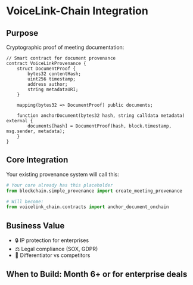 # VoiceLink-Chain Integration

## Purpose
Cryptographic proof of meeting documentation:

```solidity
// Smart contract for document provenance
contract VoiceLinkProvenance {
    struct DocumentProof {
        bytes32 contentHash;
        uint256 timestamp;
        address author;
        string metadataURI;
    }
    
    mapping(bytes32 => DocumentProof) public documents;
    
    function anchorDocument(bytes32 hash, string calldata metadata) external {
        documents[hash] = DocumentProof(hash, block.timestamp, msg.sender, metadata);
    }
}
```

## Core Integration
Your existing provenance system will call this:

```python
# Your core already has this placeholder
from blockchain.simple_provenance import create_meeting_provenance

# Will become:
from voicelink_chain.contracts import anchor_document_onchain
```

## Business Value
- 🔒 IP protection for enterprises
- ⚖️ Legal compliance (SOX, GDPR)
- 🎯 Differentiator vs competitors

## When to Build: Month 6+ or for enterprise deals
